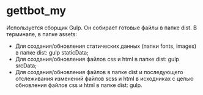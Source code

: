 ﻿# gettbot_my
 Используется сборщик Gulp. Он собирает готовые файлы в папке dist.
 В терминале, в папке assets:
 - Для создания/обновления статических данных (папки fonts, images) в папке dist:  gulp staticData;
 - Для создания/обновления файлов css и html в папке dist:  gulp srcData;
 - Для создания/обновления файлов в папке dist и последующего отслеживания изменений файлов scss и html в исходниках с целью обновления файлов css и html в папке dist: gulp.
